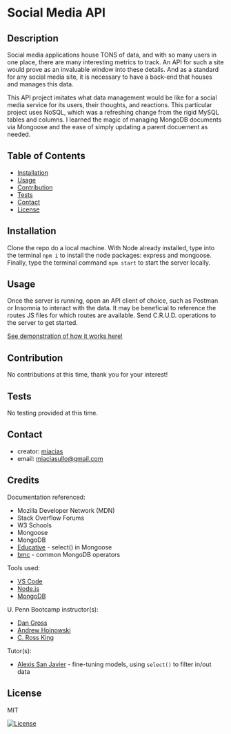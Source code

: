 # Social Media API

## Description

Social media applications house TONS of data, and with so many users in one place, there are many interesting metrics to track. An API for such a site would prove as an invaluable window into these details. And as a standard for any social media site, it is necessary to have a back-end that houses and manages this data. 

This API project imitates what data management would be like for a social media service for its users, their thoughts, and reactions. This particular project uses NoSQL, which was a refreshing change from the rigid MySQL tables and columns. I learned the magic of managing MongoDB documents via Mongoose and the ease of simply updating a parent docuement as needed.


## Table of Contents
  - [Installation](#installation)
  - [Usage](#usage)
  - [Contribution](#contribution)
  - [Tests](#tests)
  - [Contact](#contact)
  - [License](#license)


## Installation
  
Clone the repo do a local machine. With Node already installed, type into the terminal `npm i` to install the node packages: express and mongoose. Finally, type the terminal command `npm start` to start the server locally.


## Usage

Once the server is running, open an API client of choice, such as Postman or Insomnia to interact with the data. It may be beneficial to reference the routes JS files for which routes are available. Send C.R.U.D. operations to the server to get started.

[See demonstration of how it works here!](https://youtu.be/mVIbpNt4l_0)


## Contribution

No contributions at this time, thank you for your interest!


## Tests

No testing provided at this time.


## Contact

- creator: [miacias](https://github.com/miacias)
- email: [miaciasullo@gmail.com](mailto:miaciasullo@gmail.com)


## Credits

Documentation referenced:

- Mozilla Developer Network (MDN)
- Stack Overflow Forums
- W3 Schools
- Mongoose
- MongoDB
- [Educative](https://www.educative.io/answers/what-is-select-in-mongoose) - select() in Mongoose
- [bmc](https://www.bmc.com/blogs/mongodb-operators/) - common MongoDB operators

Tools used:

- [VS Code](https://code.visualstudio.com/)
- [Node.js](https://nodejs.org/en/)
- [MongoDB](https://www.mongodb.com/docs/)

U. Penn Bootcamp instructor(s): 

- [Dan Gross](https://github.com/DanielWGross)
- [Andrew Hojnowski](https://github.com/aHojo)
- [C. Ross King](https://github.com/RomeoKilo125/)

Tutor(s): 

- [Alexis San Javier](https://github.com/code-guy21) - fine-tuning models, using `select()` to filter in/out data


## License
  
MIT

[![License](https://img.shields.io/badge/license-MIT-blue?logo=github)](https://github.com/miacias/Social-Media-API/blob/main/LICENSE)